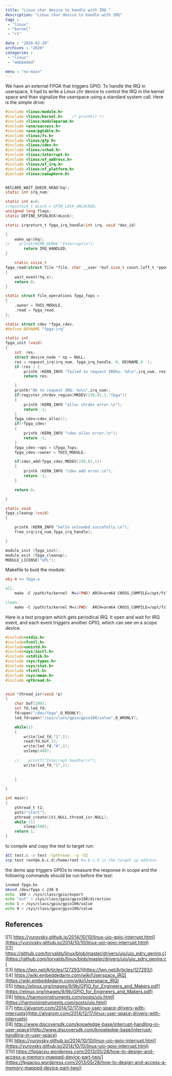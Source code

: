 ```yaml
---
title: "Linux char device to handle with IRQ "
description: "Linux char device to handle with IRQ"
tags : 
 - "linux"
 - "kernel"
 - "rt"

date : "2020-02-20"
archives : "2020"
categories : 
 - "linux"
 - "embbeded"

menu : "no-main"
---
```

We have an external FPGA that triggers GPIO. To handle the IRQ in userspace, it had to write a Linux chr device to control the IRQ in the kernel space and than signalize the userspace using a standard system call. Here is the simple drive:

```c
#include <linux/module.h>
#include <linux/kernel.h>    /* printk() */
#include <linux/moduleparam.h>
#include <asm/uaccess.h>
#include <asm/pgtable.h>
#include <linux/fs.h>
#include <linux/gfp.h>
#include <linux/cdev.h>
#include <linux/sched.h>
#include <linux/interrupt.h>
#include <linux/of_address.h>
#include <linux/of_irq.h>
#include <linux/of_platform.h> 
#include <linux/semaphore.h>


DECLARE_WAIT_QUEUE_HEAD(hq);
static int irq_num;

static int x=0;
//spinlock_t mLock = SPIN_LOCK_UNLOCKED;
unsigned long flags;
static DEFINE_SPINLOCK(mLock);

static irqreturn_t fpga_irq_handle(int irq, void *dev_id)

{
    wake_up(&hq);
//    printk(KERN_DEBUG "Interrupt\n");
        return IRQ_HANDLED;
}

    static ssize_t
fpga_read(struct file *file, char __user *buf,size_t count,loff_t *ppos)
{
    wait_event(hq,x);    
    return 0;
}

static struct file_operations fpga_fops =
{
    .owner = THIS_MODULE,
    .read = fpga_read,
};

static struct cdev *fpga_cdev;
#define DEVNAME "fpga-irq"

static int
fpga_init (void)
{
    int  res;
    struct device_node * np = NULL;
    res = request_irq(irq_num, fpga_irq_handle, 0, DEVNAME,0  );
    if (res ) {
        printk (KERN_INFO "failed to request IRQ%u: %d\n",irq_num, res);
        return res;   

    }
    printk("OK to request IRQ: %u\n",irq_num);
    if(register_chrdev_region(MKDEV(230,0),1,"fpga"))
    {
        printk (KERN_INFO "alloc chrdev error.\n");
        return -1;
    }
    fpga_cdev=cdev_alloc();
    if(!fpga_cdev)
    {
        printk (KERN_INFO "cdev alloc error.\n");
        return -1;
    }
    fpga_cdev->ops = &fpga_fops;
    fpga_cdev->owner = THIS_MODULE;

    if(cdev_add(fpga_cdev,MKDEV(230,0),1))
    {
        printk (KERN_INFO "cdev add error.\n");
        return -1;
    }

    return 0;

}

static void
fpga_cleanup (void)
{

    printk (KERN_INFO "hello unloaded succefully.\n");
    free_irq(irq_num,fpga_irq_handle);

}

module_init (fpga_init);
module_exit (fpga_cleanup);
MODULE_LICENSE("GPL");
```



Makefile to buid the module:

```makefile
obj-m += fpga.o

all:
    make -C /path/to/kernel  M=$(PWD) ARCH=arm64 CROSS_COMPILE=/opt/fsl-imx-xwayland/4.14-sumo/sysroots/x86_64-pokysdk-linux/usr/bin/aarch64-poky-linux/aarch64-poky-linux-   modules

clean:
    make -C /path/to/kernel M=$(PWD)  ARCH=arm64 CROSS_COMPILE=/opt/fsl-imx-xwayland/4.14-sumo/sysroots/x86_64-pokysdk-linux/usr/bin/aarch64-poky-linux/aarch64-poky-linux-  modules  clean

```

Here is a test program which gets periodical IRQ. It open and wait for IRQ event, and each event triggers another GPIO, which can see on a scope device.

```c
#include<stdio.h>
#include<fcntl.h>
#include<unistd.h>
#include<sys/ioctl.h>
#include <stdlib.h>
#include <sys/types.h>
#include <sys/stat.h>
#include <fcntl.h>
#include <sys/mman.h>
#include <pthread.h>


void *thread_isr(void *p)
{
    char buf[100];
    int fd,led_fd;
    fd=open("/dev/fpga",O_RDONLY);
    led_fd=open("/sys/class/gpio/gpio100/value",O_WRONLY);

    while(1)
    {
        write(led_fd,"1",1);        
        read(fd,buf,1);
        write(led_fd,"0",1);
        usleep(400);
        
    //    printf("Interrupt handler\n");
        write(led_fd,"1",1);
        
        
    }

}

int main()
{
    pthread_t t1;
    puts("start");
    pthread_create(&t1,NULL,thread_isr,NULL);
    while (1)
        sleep(500);
    return 1;
}
```
to compile and copy the test to target run:
```bash
$CC test.c -o test -lpthread  -g -O2
scp test root@a.b.c.d:/home/root #a.b.c.d is the target ip address
```

the demo app triggers GPIOs to measure the response in scope and the following commands should be run before the test:
```bash
insmod fpga.ko
mknod /dev/fpga c 230 0
echo  100 > /sys/class/gpio/export 
echo "out" > /sys/class/gpio/gpio100/direction
echo 1 > /sys/class/gpio/gpio100/value
echo 0 > /sys/class/gpio/gpio100/value
```

## References
[[1] https://yurovsky.github.io/2014/10/10/linux-uio-gpio-interrupt.html](https://yurovsky.github.io/2014/10/10/linux-uio-gpio-interrupt.html)  
[[2] https://github.com/torvalds/linux/blob/master/drivers/uio/uio_pdrv_genirq.c](https://github.com/torvalds/linux/blob/master/drivers/uio/uio_pdrv_genirq.c)  
[[3] https://lwn.net/Articles/127293/](https://lwn.net/Articles/127293/)  
[[4] https://wiki.embeddedarm.com/wiki/Userspace_IRQ](https://wiki.embeddedarm.com/wiki/Userspace_IRQ)  
[[5] https://elinux.org/images/9/9b/GPIO_for_Engineers_and_Makers.pdf](https://elinux.org/images/9/9b/GPIO_for_Engineers_and_Makers.pdf)  
[[6] https://harmoninstruments.com/posts/uio.html](https://harmoninstruments.com/posts/uio.html)  
[[7] http://alvarom.com/2014/12/17/linux-user-space-drivers-with-interrupts](http://alvarom.com/2014/12/17/linux-user-space-drivers-with-interrupts)  
[[8] http://www.discoversdk.com/knowledge-base/interrupt-handling-in-user-space](http://www.discoversdk.com/knowledge-base/interrupt-handling-in-user-space)  
[[9] https://yurovsky.github.io/2014/10/10/linux-uio-gpio-interrupt.html](https://yurovsky.github.io/2014/10/10/linux-uio-gpio-interrupt.html)  
[[10] https://fpgacpu.wordpress.com/2013/05/28/how-to-design-and-access-a-memory-mapped-device-part-two/](https://fpgacpu.wordpress.com/2013/05/28/how-to-design-and-access-a-memory-mapped-device-part-two/)  
